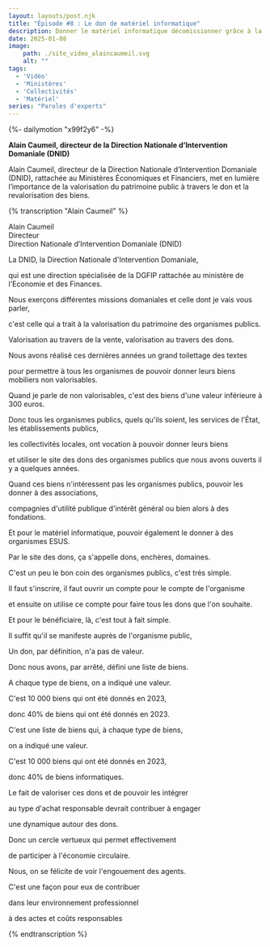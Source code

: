 ```yaml
---
layout: layouts/post.njk
title: "Épisode #8 : Le don de matériel informatique"
description: Donner le matériel informatique décomissionner grâce à la DNID
date: 2025-01-08
image:
    path: ./site_video_alaincaumeil.svg
    alt: ""
tags:
  - 'Vidéo'
  - 'Ministères'
  - 'Collectivités'
  - 'Matériel'
series: "Paroles d'experts"
---
```

<!-- intégraton vidéo dailymotion de la chaine de la DINUM -->
{%- dailymotion "x99f2y6" -%}

<!-- légende de la vidéo-->
**Alain Caumeil, directeur de la Direction Nationale d’Intervention Domaniale (DNID)**

<!-- description-->
Alain Caumeil, directeur de la Direction Nationale d’Intervention Domaniale (DNID), rattachée au Ministères Économiques et Financiers, met en lumière l’importance de la valorisation du patrimoine public à travers le don et la revalorisation des biens.

<!-- transcription-->

{% transcription "Alain Caumeil" %}
<p>
  Alain Caumeil<br>
  Directeur<br>
  Direction Nationale d’Intervention Domaniale (DNID)
</p>

<p>La DNID, la Direction Nationale d'Intervention Domaniale,</p>
<p>qui est une direction spécialisée de la DGFIP rattachée au ministère de l'Economie et des Finances.</p>
<p>Nous exerçons différentes missions domaniales et celle dont je vais vous parler,</p>
<p>c'est celle qui a trait à la valorisation du patrimoine des organismes publics.</p>
<p>Valorisation au travers de la vente, valorisation au travers des dons.</p>
<p>Nous avons réalisé ces dernières années un grand toilettage des textes</p>
<p>pour permettre à tous les organismes de pouvoir donner leurs biens mobiliers non valorisables.</p>
<p>Quand je parle de non valorisables, c'est des biens d'une valeur inférieure à 300 euros.</p>
<p>Donc tous les organismes publics, quels qu'ils soient, les services de l'État, les établissements publics,</p>
<p>les collectivités locales, ont vocation à pouvoir donner leurs biens</p>
<p>et utiliser le site des dons des organismes publics que nous avons ouverts il y a quelques années.</p>
<p>Quand ces biens n'intéressent pas les organismes publics, pouvoir les donner à des associations,</p>
<p>compagnies d'utilité publique d'intérêt général ou bien alors à des fondations.</p>
<p>Et pour le matériel informatique, pouvoir également le donner à des organismes ESUS.</p>
<p>Par le site des dons, ça s'appelle dons, enchères, domaines.</p>
<p>C'est un peu le bon coin des organismes publics, c'est très simple.</p>
<p>Il faut s'inscrire, il faut ouvrir un compte pour le compte de l'organisme</p>
<p>et ensuite on utilise ce compte pour faire tous les dons que l'on souhaite.</p>
<p>Et pour le bénéficiaire, là, c'est tout à fait simple.</p>
<p>Il suffit qu'il se manifeste auprès de l'organisme public,</p>
<p>Un don, par définition, n'a pas de valeur.</p>
<p>Donc nous avons, par arrêté, défini une liste de biens.</p>
<p>A chaque type de biens, on a indiqué une valeur.</p>
<p>C'est 10 000 biens qui ont été donnés en 2023,
<p>donc 40% de biens qui ont été donnés en 2023.</p>
<p>C'est une liste de biens qui, à chaque type de biens,</p>
<p>on a indiqué une valeur.</p>
<p>C'est 10 000 biens qui ont été donnés en 2023,</p>
<p>donc 40% de biens informatiques.</p>
<p>Le fait de valoriser ces dons et de pouvoir les intégrer</p>
<p>au type d'achat responsable devrait contribuer à engager</p>
<p>une dynamique autour des dons.</p>
<p>Donc un cercle vertueux qui permet effectivement</p>
<p>de participer à l'économie circulaire.</p>
<p>Nous, on se félicite de voir l'engouement des agents.</p>
<p>C'est une façon pour eux de contribuer</p>
<p>dans leur environnement professionnel</p>
<p>à des actes et coûts responsables</p>
{% endtranscription %}
